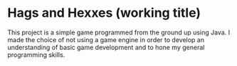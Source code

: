 # Hags and Hexxes (working title)

This project is a simple game programmed from the ground up using Java. I made the choice of not using a game engine in order to develop an understanding of basic game development and to hone my general programming skills.
